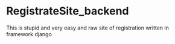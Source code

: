 # RegistrateSite_backend
This is stupid and very easy and raw site of registration written in framework django 
